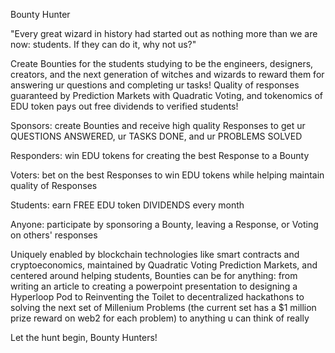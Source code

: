 Bounty Hunter

"Every great wizard in history had started out as nothing more than we are now: students. If they can do it, why not us?"

Create Bounties for the students studying to be the engineers, designers, creators, and the next generation of witches and wizards to reward them for answering ur questions and completing ur tasks! Quality of responses guaranteed by Prediction Markets with Quadratic Voting, and tokenomics of EDU token pays out free dividends to verified students! 

Sponsors: create Bounties and receive high quality Responses to get ur QUESTIONS ANSWERED, ur TASKS DONE, and ur PROBLEMS SOLVED

Responders: win EDU tokens for creating the best Response to a Bounty

Voters: bet on the best Responses to win EDU tokens while helping maintain quality of Responses

Students: earn FREE EDU token DIVIDENDS every month

Anyone: participate by sponsoring a Bounty, leaving a Response, or Voting on others' responses

Uniquely enabled by blockchain technologies like smart contracts and cryptoeconomics, maintained by Quadratic Voting Prediction Markets, and centered around helping students, Bounties can be for anything: from writing an article to creating a powerpoint presentation to designing a Hyperloop Pod to Reinventing the Toilet to decentralized hackathons to solving the next set of Millenium Problems (the current set has a $1 million prize reward on web2 for each problem) to anything u can think of really

Let the hunt begin, Bounty Hunters!

